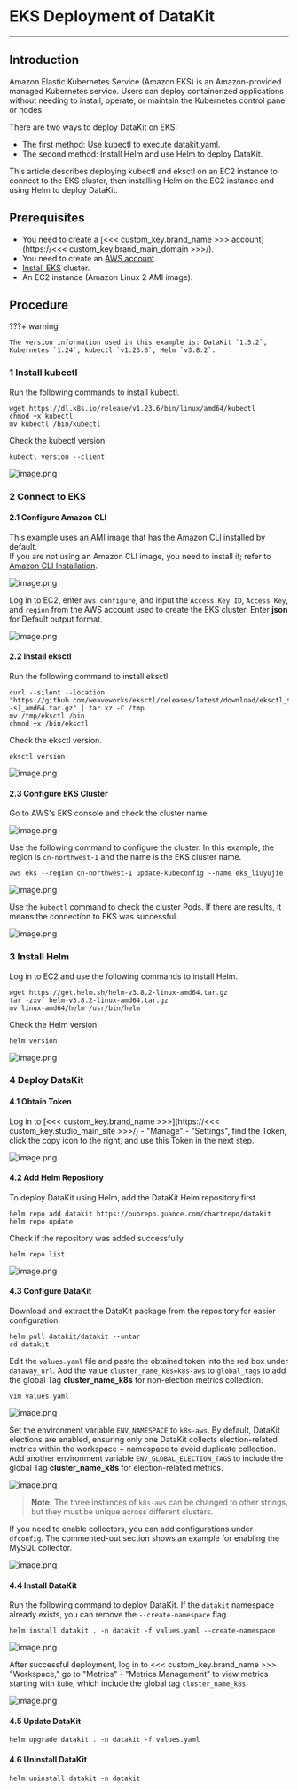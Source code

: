 # EKS Deployment of DataKit

---

## Introduction

Amazon Elastic Kubernetes Service (Amazon EKS) is an Amazon-provided managed Kubernetes service. Users can deploy containerized applications without needing to install, operate, or maintain the Kubernetes control panel or nodes.

There are two ways to deploy DataKit on EKS:

- The first method: Use kubectl to execute datakit.yaml.
- The second method: Install Helm and use Helm to deploy DataKit.

This article describes deploying kubectl and eksctl on an EC2 instance to connect to the EKS cluster, then installing Helm on the EC2 instance and using Helm to deploy DataKit.

## Prerequisites

- You need to create a [<<< custom_key.brand_name >>> account](https://<<< custom_key.brand_main_domain >>>/).
- You need to create an [AWS account](https://www.amazonaws.cn/).
- [Install EKS](https://docs.amazonaws.cn/eks/latest/userguide/create-cluster.html) cluster.
- An EC2 instance (Amazon Linux 2 AMI image).

## Procedure

???+ warning

    The version information used in this example is: DataKit `1.5.2`, Kubernetes `1.24`, kubectl `v1.23.6`, Helm `v3.8.2`.

### 1 Install kubectl

Run the following commands to install kubectl.

```
wget https://dl.k8s.io/release/v1.23.6/bin/linux/amd64/kubectl
chmod +x kubectl
mv kubectl /bin/kubectl
```

Check the kubectl version.

```
kubectl version --client
```

![image.png](../images/eks-1.png)

### 2 Connect to EKS

#### 2.1 Configure Amazon CLI

This example uses an AMI image that has the Amazon CLI installed by default.<br/>
If you are not using an Amazon CLI image, you need to install it; refer to [Amazon CLI Installation](https://docs.amazonaws.cn/cli/latest/userguide/getting-started-install.html).

![image.png](../images/eks-2.png)

Log in to EC2, enter `aws configure`, and input the `Access Key ID`, `Access Key`, and `region` from the AWS account used to create the EKS cluster. Enter **json** for Default output format.

![image.png](../images/eks-3.png)

#### 2.2 Install eksctl

Run the following command to install eksctl.

```
curl --silent --location "https://github.com/weaveworks/eksctl/releases/latest/download/eksctl_$(uname -s)_amd64.tar.gz" | tar xz -C /tmp
mv /tmp/eksctl /bin
chmod +x /bin/eksctl
```

Check the eksctl version.

```
eksctl version
```

![image.png](../images/eks-4.png)

#### 2.3 Configure EKS Cluster

Go to AWS's EKS console and check the cluster name.

![image.png](../images/eks-5.png)

Use the following command to configure the cluster. In this example, the region is `cn-northwest-1` and the name is the EKS cluster name.

```
aws eks --region cn-northwest-1 update-kubeconfig --name eks_liuyujie
```

![image.png](../images/eks-6.png)

Use the `kubectl` command to check the cluster Pods. If there are results, it means the connection to EKS was successful.

![image.png](../images/eks-7.png)

### 3 Install Helm

Log in to EC2 and use the following commands to install Helm.

```
wget https://get.helm.sh/helm-v3.8.2-linux-amd64.tar.gz
tar -zxvf helm-v3.8.2-linux-amd64.tar.gz
mv linux-amd64/helm /usr/bin/helm
```

Check the Helm version.

```
helm version
```

![image.png](../images/eks-8.png)

### 4 Deploy DataKit

#### 4.1 Obtain Token

Log in to [<<< custom_key.brand_name >>>](https://<<< custom_key.studio_main_site >>>/) - "Manage" - "Settings", find the Token, click the copy icon to the right, and use this Token in the next step.

![image.png](../images/eks-9.png)

#### 4.2 Add Helm Repository

To deploy DataKit using Helm, add the DataKit Helm repository first.

```
helm repo add datakit https://pubrepo.guance.com/chartrepo/datakit
helm repo update
```

Check if the repository was added successfully.

```
helm repo list
```

![image.png](../images/eks-10.png)

#### 4.3 Configure DataKit

Download and extract the DataKit package from the repository for easier configuration.

```
helm pull datakit/datakit --untar
cd datakit
```

Edit the `values.yaml` file and paste the obtained token into the red box under `dataway_url`. Add the value `cluster_name_k8s=k8s-aws` to `global_tags` to add the global Tag **cluster_name_k8s** for non-election metrics collection.

```
vim values.yaml
```

![image.png](../images/eks-11.png)

Set the environment variable `ENV_NAMESPACE` to `k8s-aws`. By default, DataKit elections are enabled, ensuring only one DataKit collects election-related metrics within the workspace + namespace to avoid duplicate collection.<br/>
Add another environment variable `ENV_GLOBAL_ELECTION_TAGS` to include the global Tag **cluster_name_k8s** for election-related metrics.

![image.png](../images/eks-12.png)

> **Note:** The three instances of `k8s-aws` can be changed to other strings, but they must be unique across different clusters.

If you need to enable collectors, you can add configurations under `dfconfig`. The commented-out section shows an example for enabling the MySQL collector.

![image.png](../images/eks-13.png)

#### 4.4 Install DataKit

Run the following command to deploy DataKit. If the `datakit` namespace already exists, you can remove the `--create-namespace` flag.

```
helm install datakit . -n datakit -f values.yaml --create-namespace
```

![image.png](../images/eks-14.png)

After successful deployment, log in to <<< custom_key.brand_name >>> "Workspace," go to "Metrics" - "Metrics Management" to view metrics starting with `kube`, which include the global tag `cluster_name_k8s`.

![image.png](../images/eks-15.png)

#### 4.5 Update DataKit

```
helm upgrade datakit . -n datakit -f values.yaml
```

#### 4.6 Uninstall DataKit

```
helm uninstall datakit -n datakit
```